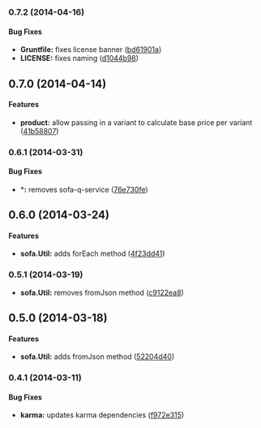 <a name="0.7.2"></a>
### 0.7.2 (2014-04-16)


#### Bug Fixes

* **Gruntfile:** fixes license banner ([bd61901a](https://github.com/sofa/sofa-core/commit/bd61901a8b847d120455fa1656cb38cbb1fd89ed))
* **LICENSE:** fixes naming ([d1044b98](https://github.com/sofa/sofa-core/commit/d1044b9873056f60b6023898688d9721ffd09d0e))


<a name="0.7.0"></a>
## 0.7.0 (2014-04-14)


#### Features

* **product:** allow passing in a variant to calculate base price per variant ([41b58807](https://github.com/sofa/sofa-core/commit/41b588072faf51b6d20c03ab630bf44a4273dfb3))


<a name="0.6.1"></a>
### 0.6.1 (2014-03-31)


#### Bug Fixes

* ***:** removes sofa-q-service ([76e730fe](https://github.com/sofa/sofa-core/commit/76e730fe1aba845c8c0ea76fbe8532a5421834cc))


<a name="0.6.0"></a>
## 0.6.0 (2014-03-24)


#### Features

* **sofa.Util:** adds forEach method ([4f23dd41](https://github.com/sofa/sofa-core/commit/4f23dd41d69a09ec32adb752f7245079f466d7b6))


<a name="0.5.1"></a>
### 0.5.1 (2014-03-19)

* **sofa.Util:** removes fromJson method ([c9122ea8](https://github.com/sofa/sofa-core/commit/c9122ea84d40e26c3ad6fa09e15ae92eef27d25d))

<a name="0.5.0"></a>
## 0.5.0 (2014-03-18)


#### Features

* **sofa.Util:** adds fromJson method ([52204d40](https://github.com/sofa/sofa-core/commit/52204d40bd6e2084e00f5ab28b797266ca6671ef))


<a name="0.4.1"></a>
### 0.4.1 (2014-03-11)


#### Bug Fixes

* **karma:** updates karma dependencies ([f972e315](https://github.com/sofa/sofa-core/commit/f972e31574446de59bf3dcc5b0e7ee484375ded6))




